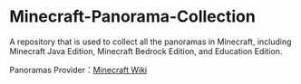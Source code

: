 # Minecraft-Panorama-Collection

A repository that is used to collect all the panoramas in Minecraft, including Minecraft Java Edition, Minecraft Bedrock Edition, and Education Edition.

Panoramas Provider：[Minecraft Wiki](https://zh.minecraft.wiki/w/Panorama)
